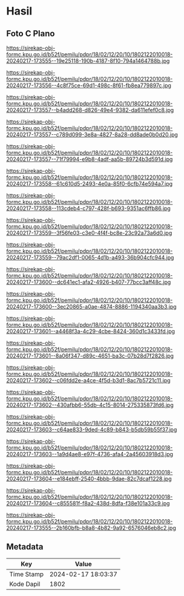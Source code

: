 # Hasil

## Foto C Plano

https://sirekap-obj-formc.kpu.go.id/b52f/pemilu/pdpr/18/02/12/20/10/1802122010018-20240217-173555--19e25118-190b-4187-8f10-794a1464788b.jpg

https://sirekap-obj-formc.kpu.go.id/b52f/pemilu/pdpr/18/02/12/20/10/1802122010018-20240217-173556--4c8f75ce-69d1-498c-8f61-fb8ea779897c.jpg

https://sirekap-obj-formc.kpu.go.id/b52f/pemilu/pdpr/18/02/12/20/10/1802122010018-20240217-173557--b4add268-d826-49e4-9382-da611efef0c8.jpg

https://sirekap-obj-formc.kpu.go.id/b52f/pemilu/pdpr/18/02/12/20/10/1802122010018-20240217-173557--c789d099-3e8a-4827-8a28-dd8ade0b0d20.jpg

https://sirekap-obj-formc.kpu.go.id/b52f/pemilu/pdpr/18/02/12/20/10/1802122010018-20240217-173557--71f79994-e9b8-4adf-aa5b-89724b3d591d.jpg

https://sirekap-obj-formc.kpu.go.id/b52f/pemilu/pdpr/18/02/12/20/10/1802122010018-20240217-173558--61c610d5-2493-4e0a-85f0-6cfb74e594a7.jpg

https://sirekap-obj-formc.kpu.go.id/b52f/pemilu/pdpr/18/02/12/20/10/1802122010018-20240217-173558--113cdeb4-c797-428f-b693-9351ac6ffb86.jpg

https://sirekap-obj-formc.kpu.go.id/b52f/pemilu/pdpr/18/02/12/20/10/1802122010018-20240217-173559--3f56fe03-c3e0-4f4f-bc8e-23c92a73a6d0.jpg

https://sirekap-obj-formc.kpu.go.id/b52f/pemilu/pdpr/18/02/12/20/10/1802122010018-20240217-173559--79ac2df1-0065-4d1b-a493-36b904cfc944.jpg

https://sirekap-obj-formc.kpu.go.id/b52f/pemilu/pdpr/18/02/12/20/10/1802122010018-20240217-173600--dc641ec1-afa2-4926-b407-77bcc3aff48c.jpg

https://sirekap-obj-formc.kpu.go.id/b52f/pemilu/pdpr/18/02/12/20/10/1802122010018-20240217-173600--3ec20865-a0ae-4874-8886-1194340aa3b3.jpg

https://sirekap-obj-formc.kpu.go.id/b52f/pemilu/pdpr/18/02/12/20/10/1802122010018-20240217-173601--a4468f3a-4c29-4cbe-8424-360d1c3433fd.jpg

https://sirekap-obj-formc.kpu.go.id/b52f/pemilu/pdpr/18/02/12/20/10/1802122010018-20240217-173601--8a06f347-d89c-4651-ba3c-07b28d7f2826.jpg

https://sirekap-obj-formc.kpu.go.id/b52f/pemilu/pdpr/18/02/12/20/10/1802122010018-20240217-173602--c06fdd2e-a4ce-4f5d-b3d1-8ac7b5721c11.jpg

https://sirekap-obj-formc.kpu.go.id/b52f/pemilu/pdpr/18/02/12/20/10/1802122010018-20240217-173602--430afbb6-55db-4c15-8014-275335873fd6.jpg

https://sirekap-obj-formc.kpu.go.id/b52f/pemilu/pdpr/18/02/12/20/10/1802122010018-20240217-173603--c64ae833-9ded-4c89-b843-b5db59b55f37.jpg

https://sirekap-obj-formc.kpu.go.id/b52f/pemilu/pdpr/18/02/12/20/10/1802122010018-20240217-173603--1a9d4ae8-e97f-4736-afa4-2a45603918d3.jpg

https://sirekap-obj-formc.kpu.go.id/b52f/pemilu/pdpr/18/02/12/20/10/1802122010018-20240217-173604--e184ebff-2540-4bbb-9dae-82c7dcaf1228.jpg

https://sirekap-obj-formc.kpu.go.id/b52f/pemilu/pdpr/18/02/12/20/10/1802122010018-20240217-173604--c855581f-f8a2-438d-8dfa-f38e101a33c9.jpg

https://sirekap-obj-formc.kpu.go.id/b52f/pemilu/pdpr/18/02/12/20/10/1802122010018-20240217-173555--2b160bfb-b8a8-4b82-9a92-6576046eb8c2.jpg


## Metadata

| Key        | Value               |
| ---------- | ------------------- |
| Time Stamp | 2024-02-17 18:03:37 |
| Kode Dapil | 1802                |



